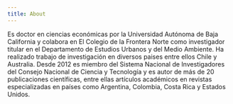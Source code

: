 ```yaml
---
title: About
---
```


Es doctor en ciencias económicas por la Universidad Autónoma de Baja California y colabora en El Colegio de la Frontera Norte como investigador titular en el Departamento de Estudios Urbanos y del Medio Ambiente. Ha realizado trabajo de investigación en diversos paises entre ellos Chile y Australia. Desde 2012 es miembro del Sistema Nacional de Investigadores del Consejo Nacional de Ciencia y Tecnología y es autor de más de 20 publicaciones científicas, entre ellas artículos académicos en revistas especializadas en países como Argentina, Colombia, Costa Rica y Estados Unidos.  